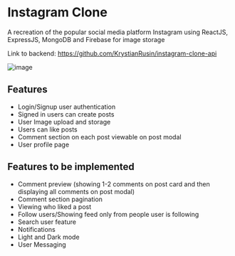 # Instagram Clone

A recreation of the popular social media platform Instagram using ReactJS, ExpressJS, MongoDB and Firebase for image storage

Link to backend: https://github.com/KrystianRusin/instagram-clone-api

![image](https://github.com/KrystianRusin/instagram-clone/assets/36743674/6b403fa1-2479-476f-8aaf-5e48482b499c)

## Features

- Login/Signup user authentication
- Signed in users can create posts
- User Image upload and storage
- Users can like posts
- Comment section on each post viewable on post modal
- User profile page

## Features to be implemented

- Comment preview (showing 1-2 comments on post card and then displaying all comments on post modal)
- Comment section pagination
- Viewing who liked a post
- Follow users/Showing feed only from people user is following
- Search user feature
- Notifications
- Light and Dark mode
- User Messaging
